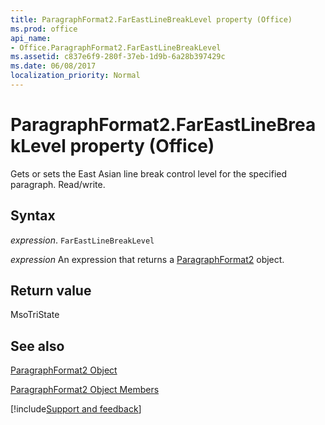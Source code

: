 ```yaml
---
title: ParagraphFormat2.FarEastLineBreakLevel property (Office)
ms.prod: office
api_name:
- Office.ParagraphFormat2.FarEastLineBreakLevel
ms.assetid: c837e6f9-280f-37eb-1d9b-6a28b397429c
ms.date: 06/08/2017
localization_priority: Normal
---
```



# ParagraphFormat2.FarEastLineBreakLevel property (Office)

Gets or sets the East Asian line break control level for the specified paragraph. Read/write.


## Syntax

_expression_. `FarEastLineBreakLevel`

 _expression_ An expression that returns a [ParagraphFormat2](Office.ParagraphFormat2.md) object.


## Return value

MsoTriState


## See also


[ParagraphFormat2 Object](Office.ParagraphFormat2.md)



[ParagraphFormat2 Object Members](./overview/Library-Reference/paragraphformat2-members-office.md)

[!include[Support and feedback](~/includes/feedback-boilerplate.md)]